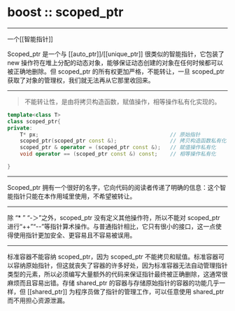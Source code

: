 # boost :: scoped_ptr 

---

一个[[智能指针]]

Scoped_ptr 是一个与 [[auto_ptr]]/[[unique_ptr]] 很类似的智能指针，它包装了 new 操作符在堆上分配的动态对象，能够保证动态创建的对象在任何时候都可以被正确地删除。但 scoped_ptr 的所有权更加严格，不能转让，一旦 scoped_ptr 获取了对象的管理权，我们就无法再从它那里收回来。

---

> 不能转让性，是由将拷贝构造函数，赋值操作，相等操作私有化实现的。

```c++
template<class T>
class scoped_ptr{
private:
	T* px;											// 原始指针
	scoped_ptr(scoped_ptr const &);					// 拷贝构造函数私有化
	scoped_ptr & operator = (scoped_ptr const &);	// 赋值操作私有化
	void operator == (scoped_ptr const &) const;	// 相等操作私有化

}
```

---

Scoped_ptr 拥有一个很好的名字，它向代码的阅读者传递了明确的信息：这个智能指针只能在本作用域里使用，不希望被转让。

---

除 “* ” “-＞”之外，scoped_ptr 没有定义其他操作符，所以不能对 scoped_ptr 进行“++”“--”等指针算术操作。与普通指针相比，它只有很小的接口，这一点使得使用指针更加安全、更容易且不容易被误用。



---

标准容器不能容纳 scoped_ptr，因为 scoped_ptr 不能拷贝和赋值。标准容器可以容纳原始指针，但这就丧失了容器的许多好处，因为标准容器无法自动管理指针类型的元素，所以必须编写大量额外的代码来保证指针最终被正确删除，这通常很麻烦而且容易出错。存储 shared_ptr 的容器与存储原始指针的容器的功能几乎一样，但 [[shared_ptr]] 为程序员做了指针的管理工作，可以任意使用 shared_ptr 而不用担心资源泄漏。